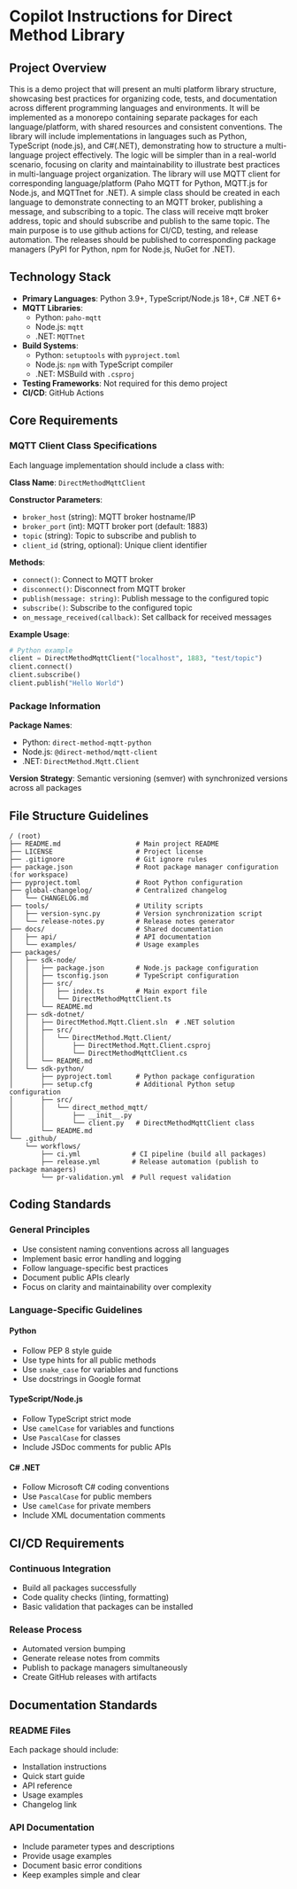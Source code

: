 # Copilot Instructions for Direct Method Library

## Project Overview
This is a demo project that will present an multi platform library structure, showcasing best practices for organizing code, tests, and documentation across different programming languages and environments. It will be implemented as a monorepo containing separate packages for each language/platform, with shared resources and consistent conventions.
The library will include implementations in languages such as Python, TypeScript (node.js), and C#(.NET), demonstrating how to structure a multi-language project effectively.
The logic will be simpler than in a real-world scenario, focusing on clarity and maintainability to illustrate best practices in multi-language project organization.
The library will use MQTT client for corresponding language/platform (Paho MQTT for Python, MQTT.js for Node.js, and MQTTnet for .NET). A simple class should be created in each language to demonstrate connecting to an MQTT broker, publishing a message, and subscribing to a topic. The class will receive mqtt broker address, topic and should subscribe and publish to the same topic.
The main purpose is to use github actions for CI/CD, testing, and release automation. The releases should be published to corresponding package managers (PyPI for Python, npm for Node.js, NuGet for .NET).

## Technology Stack
- **Primary Languages**: Python 3.9+, TypeScript/Node.js 18+, C# .NET 6+
- **MQTT Libraries**: 
  - Python: `paho-mqtt`
  - Node.js: `mqtt`
  - .NET: `MQTTnet`
- **Build Systems**: 
  - Python: `setuptools` with `pyproject.toml`
  - Node.js: `npm` with TypeScript compiler
  - .NET: MSBuild with `.csproj`
- **Testing Frameworks**: Not required for this demo project
- **CI/CD**: GitHub Actions

## Core Requirements

### MQTT Client Class Specifications
Each language implementation should include a class with:

**Class Name**: `DirectMethodMqttClient`

**Constructor Parameters**:
- `broker_host` (string): MQTT broker hostname/IP
- `broker_port` (int): MQTT broker port (default: 1883)
- `topic` (string): Topic to subscribe and publish to
- `client_id` (string, optional): Unique client identifier

**Methods**:
- `connect()`: Connect to MQTT broker
- `disconnect()`: Disconnect from MQTT broker
- `publish(message: string)`: Publish message to the configured topic
- `subscribe()`: Subscribe to the configured topic
- `on_message_received(callback)`: Set callback for received messages

**Example Usage**:
```python
# Python example
client = DirectMethodMqttClient("localhost", 1883, "test/topic")
client.connect()
client.subscribe()
client.publish("Hello World")
```

### Package Information
**Package Names**:
- Python: `direct-method-mqtt-python`
- Node.js: `@direct-method/mqtt-client`
- .NET: `DirectMethod.Mqtt.Client`

**Version Strategy**: Semantic versioning (semver) with synchronized versions across all packages

## File Structure Guidelines

```
/ (root)
├── README.md                   # Main project README
├── LICENSE                     # Project license
├── .gitignore                  # Git ignore rules
├── package.json                # Root package manager configuration (for workspace)
├── pyproject.toml              # Root Python configuration
├── global-changelog/           # Centralized changelog
│   └── CHANGELOG.md
├── tools/                      # Utility scripts
│   ├── version-sync.py         # Version synchronization script
│   └── release-notes.py        # Release notes generator
├── docs/                       # Shared documentation
│   ├── api/                    # API documentation
│   └── examples/               # Usage examples
├── packages/
│   ├── sdk-node/
│   │   ├── package.json        # Node.js package configuration
│   │   ├── tsconfig.json       # TypeScript configuration
│   │   ├── src/
│   │   │   ├── index.ts        # Main export file
│   │   │   └── DirectMethodMqttClient.ts
│   │   └── README.md
│   ├── sdk-dotnet/
│   │   ├── DirectMethod.Mqtt.Client.sln  # .NET solution
│   │   ├── src/
│   │   │   └── DirectMethod.Mqtt.Client/
│   │   │       ├── DirectMethod.Mqtt.Client.csproj
│   │   │       └── DirectMethodMqttClient.cs
│   │   └── README.md
│   └── sdk-python/
│       ├── pyproject.toml      # Python package configuration
│       ├── setup.cfg           # Additional Python setup configuration
│       ├── src/
│       │   └── direct_method_mqtt/
│       │       ├── __init__.py
│       │       └── client.py   # DirectMethodMqttClient class
│       └── README.md
└── .github/
    └── workflows/
        ├── ci.yml             # CI pipeline (build all packages)
        ├── release.yml        # Release automation (publish to package managers)
        └── pr-validation.yml  # Pull request validation

```

## Coding Standards

### General Principles
- Use consistent naming conventions across all languages
- Implement basic error handling and logging
- Follow language-specific best practices
- Document public APIs clearly
- Focus on clarity and maintainability over complexity

### Language-Specific Guidelines

#### Python
- Follow PEP 8 style guide
- Use type hints for all public methods
- Use `snake_case` for variables and functions
- Use docstrings in Google format

#### TypeScript/Node.js
- Follow TypeScript strict mode
- Use `camelCase` for variables and functions
- Use `PascalCase` for classes
- Include JSDoc comments for public APIs

#### C# .NET
- Follow Microsoft C# coding conventions
- Use `PascalCase` for public members
- Use `camelCase` for private members
- Include XML documentation comments

## CI/CD Requirements

### Continuous Integration
- Build all packages successfully
- Code quality checks (linting, formatting)
- Basic validation that packages can be installed

### Release Process
- Automated version bumping
- Generate release notes from commits
- Publish to package managers simultaneously
- Create GitHub releases with artifacts

## Documentation Standards

### README Files
Each package should include:
- Installation instructions
- Quick start guide
- API reference
- Usage examples
- Changelog link

### API Documentation
- Include parameter types and descriptions
- Provide usage examples
- Document basic error conditions
- Keep examples simple and clear


